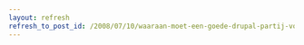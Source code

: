```yaml
---
layout: refresh
refresh_to_post_id: /2008/07/10/waaraan-moet-een-goede-drupal-partij-voldoen-hoe-vind-ik-een-goed-drupalbedrijf
---
```

